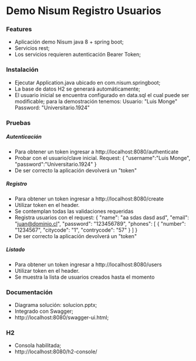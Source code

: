 # Demo Nisum Registro Usuarios

### Features
- Aplicación demo Nisum java 8 + spring boot;
- Servicios rest;
- Los servicios requieren autenticación Bearer Token;

### Instalación
- Ejecutar Application.java ubicado en com.nisum.springboot;
- La base de datos H2 se generará automáticamente;
- El usuario inicial se encuentra configurado en data.sql el cual puede ser modificable; para la demostración tenemos:
Usuario: "Luis Monge"
Password: "Universitario.1924"

### Pruebas
##### Autenticación
- Para obtener un token ingresar a http://localhost:8080/authenticate
- Probar con el usuario/clave inicial. Request:
{
"username":"Luis Monge",
"password":"Universitario.1924"
}
- De ser correcto la aplicación devolverá un "token"

##### Registro
- Para obtener un token ingresar a http://localhost:8080/create
- Utilizar token en el header.
- Se contemplan todas las validaciones requeridas
- Registra usuarios con el request:
{
"name": "aa sdas dasd asd",
"email": "juan@dominio.cl",
"password": "123456789",
"phones": [
{
"number": "1234567",
"citycode": "1",
"contrycode": "57"
}
]
}
- De ser correcto la aplicación devolverá un "token"

##### Listado
- Para obtener un token ingresar a http://localhost:8080/users
- Utilizar token en el header.
- Se muestra la lista de usuarios creados hasta el momento

### Documentación
- Diagrama solución: solucion.pptx;
- Integrado con Swagger;
- http://localhost:8080/swagger-ui.html;

### H2
- Consola habilitada;
- http://localhost:8080/h2-console/